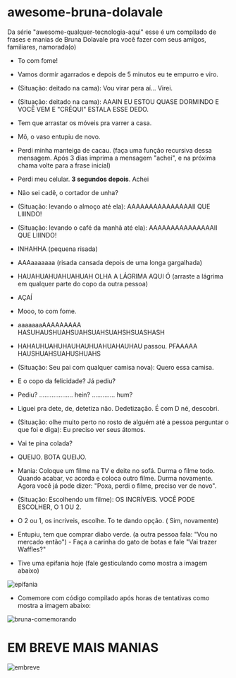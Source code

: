 # awesome-bruna-dolavale
Da série "awesome-qualquer-tecnologia-aqui" esse é um compilado de frases e manias de Bruna Dolavale pra você fazer com seus amigos, familiares, namorada(o)
* To com fome!
* Vamos dormir agarrados e depois de 5 minutos eu te empurro e viro.
* (Situação: deitado na cama):  Vou virar pera aí...              Virei.
* (Situação: deitado na cama): AAAIN EU ESTOU QUASE DORMINDO E VOCÊ VEM E "CRÉQUI" ESTALA ESSE DEDO. 
* Tem que arrastar os móveis pra varrer a casa. 
* Mô, o vaso entupiu de novo.
* Perdi minha manteiga de cacau. (faça uma função recursiva dessa mensagem. Após 3 dias imprima a mensagem "achei", e na próxima chama volte para a frase inicial)
* Perdi meu celular. **3 segundos depois**. Achei
* Não sei cadê, o cortador de unha?
* (Situação: levando o almoço até ela): AAAAAAAAAAAAAAAII QUE LIIINDO!
* (Situação: levando o café da manhã até ela): AAAAAAAAAAAAAAAII QUE LIIINDO!
* INHAHHA (pequena risada)
* AAAaaaaaaa (risada cansada depois de uma longa gargalhada)
* HAUAHUAHUAHUAHUAH OLHA A LÁGRIMA AQUI Ó (arraste a lágrima em qualquer parte do copo da outra pessoa)
* AÇAÍ
* Mooo, to com fome.
* aaaaaaaAAAAAAAAA HASUHAUSHUAHSUAHSUAHSUAHSHSUASHASH 
* HAHAUHUAHUHAUHAUHUAHUAHAUHAU passou.   PFAAAAA HAUSHUAHSUAHUSHUAHS
* (Situação: Seu pai com qualquer camisa nova): Quero essa camisa. 
* E o copo da felicidade? Já pediu?
* Pediu? ...................  hein? ............. hum?
* Liguei pra dete, de, detetiza não. Dedetização. É com D né, descobri.
* (Situação: olhe muito perto no rosto de alguém até a pessoa perguntar o que foi e diga): Eu preciso ver seus átomos.
* Vai te pina colada?
* QUEIJO. BOTA QUEIJO.
* Mania: Coloque um filme na TV e deite no sofá. Durma o filme todo. Quando acabar, vc acorda e coloca outro filme. Durma novamente. Agora você já pode dizer: "Poxa, perdi o filme, preciso ver de novo".

* (Situação: Escolhendo um filme): OS INCRÍVEIS. VOCÊ PODE ESCOLHER, O 1 OU 2.

* O 2 ou 1, os incríveis, escolhe. To te dando opção. ( Sim, novamente)
* Entupiu, tem que comprar diabo verde. (a outra pessoa fala: "Vou no mercado então") - Faça a carinha do gato de botas e fale "Vai trazer Waffles?"

* Tive uma epifania hoje (fale gesticulando como mostra a imagem abaixo)

![epifania](https://instagram.fsdu5-1.fna.fbcdn.net/v/t51.2885-15/e35/41673089_164381431132241_1523299065249225843_n.jpg?_nc_ht=instagram.fsdu5-1.fna.fbcdn.net&_nc_cat=105&_nc_ohc=GvMaIla_w8oAX-VbKYH&oh=91e5ce1edd6c22f544400bfbab56cdb2&oe=5F4C9F8A)

* Comemore com código compilado após horas de tentativas como mostra a imagem abaixo:

![bruna-comemorando](https://drive.google.com/file/d/1I-t463G74nF5WcF72dcqkm9pNl_h15TK/view?usp=sharing)

# EM BREVE MAIS MANIAS
![embreve](https://instagram.fsdu5-1.fna.fbcdn.net/v/t51.2885-15/e35/75244338_151974819472938_3478583827129344156_n.jpg?_nc_ht=instagram.fsdu5-1.fna.fbcdn.net&_nc_cat=106&_nc_ohc=Fy4O3F6xsR0AX_UPbm1&oh=d3303e84ef123943ea39889858df600f&oe=5F4F2F57)
